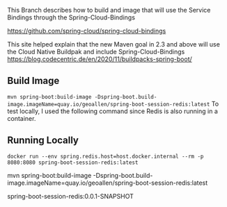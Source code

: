 This Branch describes how to build and image that will use the Service Bindings through the Spring-Cloud-Bindings

https://github.com/spring-cloud/spring-cloud-bindings

This site helped explain that the new Maven goal in 2.3 and above will use the Cloud Native Buildpak and include Spring-Cloud-Bindings
https://blog.codecentric.de/en/2020/11/buildpacks-spring-boot/

## Build Image
`
mvn spring-boot:build-image -Dspring-boot.build-image.imageName=quay.io/geoallen/spring-boot-session-redis:latest
`
To test locally, I used the following command since Redis is also running in a container.

## Running Locally 
`
docker run --env spring.redis.host=host.docker.internal --rm -p 8080:8080 spring-boot-session-redis:latest
`





mvn spring-boot:build-image -Dspring-boot.build-image.imageName=quay.io/geoallen/spring-boot-session-redis:latest

spring-boot-session-redis:0.0.1-SNAPSHOT
